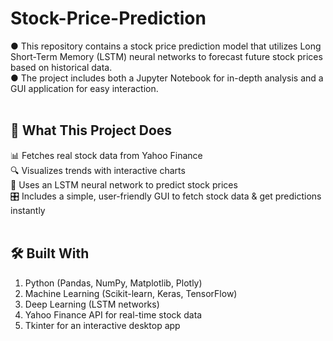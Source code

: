 # Stock-Price-Prediction
● This repository contains a stock price prediction model that utilizes Long Short-Term Memory (LSTM) neural networks to forecast future stock prices based on historical data.<br>
● The project includes both a Jupyter Notebook for in-depth analysis and a GUI application for easy interaction.<br><br>

## 🚀 What This Project Does<br>
📊 Fetches real stock data from Yahoo Finance<br>
🔍 Visualizes trends with interactive charts<br>
🤖 Uses an LSTM neural network to predict stock prices<br>
🎛️ Includes a simple, user-friendly GUI to fetch stock data & get predictions instantly<br><br>

## 🛠️ Built With<br>
1. Python (Pandas, NumPy, Matplotlib, Plotly)<br>
2. Machine Learning (Scikit-learn, Keras, TensorFlow)<br>
3. Deep Learning (LSTM networks)<br>
4. Yahoo Finance API for real-time stock data<br>
5. Tkinter for an interactive desktop app<br>
